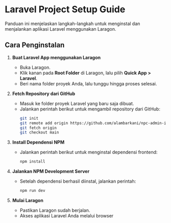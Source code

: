 # Laravel Project Setup Guide

Panduan ini menjelaskan langkah-langkah untuk menginstal dan menjalankan aplikasi Laravel menggunakan Laragon.

## Cara Penginstalan

1. **Buat Laravel App menggunakan Laragon**  
   - Buka Laragon.
   - Klik kanan pada **Root Folder** di Laragon, lalu pilih **Quick App > Laravel**.
   - Beri nama folder proyek Anda, lalu tunggu hingga proses selesai.

2. **Fetch Repository dari GitHub**  
   - Masuk ke folder proyek Laravel yang baru saja dibuat.
   - Jalankan perintah berikut untuk mengambil repository dari GitHub:  
     ```bash
     git init
     git remote add origin https://github.com/alambarkani/npc-admin-inventory.git
     git fetch origin
     git checkout main
     ```

3. **Install Dependensi NPM**  
   - Jalankan perintah berikut untuk menginstal dependensi frontend:  
     ```bash
     npm install
     ```

4. **Jalankan NPM Development Server**  
   - Setelah dependensi berhasil diinstal, jalankan perintah:  
     ```bash
     npm run dev
     ```

5. **Mulai Laragon**  
   - Pastikan Laragon sudah berjalan.
   - Akses aplikasi Laravel Anda melalui browser
